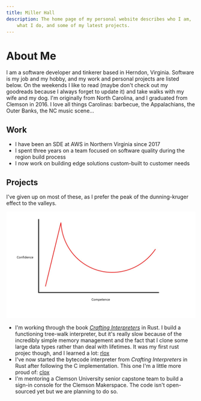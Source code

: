 ```yaml
---
title: Miller Hall
description: The home page of my personal website describes who I am,
    what I do, and some of my latest projects.
---
```


About Me
=====

I am a software developer and tinkerer based in Herndon, Virginia.
Software is my job and my hobby, and my work and personal projects are listed below.
On the weekends I like to read (maybe don't check out my goodreads because I always forget to update it) and take walks with my wife and my dog.
I'm originally from North Carolina, and I graduated from Clemson in 2016.
I love all things Carolinas: barbecue, the Appalachians, the Outer Banks, the NC music scene...

Work
-----

- I have been an SDE at AWS in Northern Virginia since 2017
- I spent three years on a team focused on software quality during the region build process
- I now work on building edge solutions custom-built to customer needs

Projects
-----

I've given up on most of these, as I prefer the peak of the dunning-kruger effect to the valleys.

<img class="image-center"
    src="/assets/dunning-kruger.jpg"
    title="LittleT889, CC BY-SA 4.0 https://creativecommons.org/licenses/by-sa/4.0, via Wikimedia Commons"
    alt="Dunning-kruger effect graph, from wikimedia commons">
</img>

- I'm working through the book [_Crafting Interpreters_](https://craftinginterpreters.com) in Rust. I build a functioning tree-walk interpreter, but it's really slow because of the incredibly simple memory management and the fact that I clone some large data types rather than deal with lifetimes. It was my first rust projec though, and I learned a lot: [rlox](https://github.com/arlindohall/rlox)
- I've now started the bytecode interpreter from _Crafting Interpreters_ in Rust after following the C implementation. This one I'm a little more proud of: [clox](https://github.com/arlindohall/clox)
- I'm mentoring a Clemson University senior capstone team to build a sign-in console for the Clemson Makerspace. The code isn't open-sourced yet but we are planning to do so.
